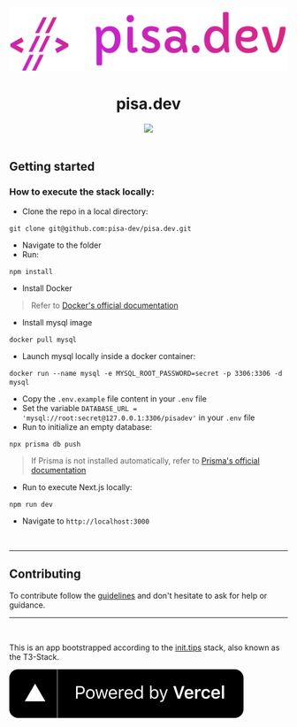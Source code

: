 [![pisa.dev](https://raw.githubusercontent.com/pisa-dev/pisa.dev/15fc6c81018738f48dd2fa4300e4c4f0c43d7dc8/public/logo.svg)](https://pisa.dev/)

<div align="center">
  <h1>pisa.dev</h1>
  <a href="https://github.com/pisa-dev/pisa.dev/blob/main/CONTRIBUTING.md"><img src="https://img.shields.io/badge/PRs-welcome-brightgreen.svg" /></a>
  <br />
  <br />
</div>

## Getting started

### How to execute the stack locally:

- Clone the repo in a local directory:
```
git clone git@github.com:pisa-dev/pisa.dev.git
```
- Navigate to the folder
- Run: 
```
npm install
```
- Install Docker
> Refer to [Docker's official documentation](https://docs.docker.com/engine/install/)
- Install mysql image
```
docker pull mysql
```
- Launch mysql locally inside a docker container:
```
docker run --name mysql -e MYSQL_ROOT_PASSWORD=secret -p 3306:3306 -d mysql
```
- Copy the `.env.example` file content in your `.env` file
- Set the variable `DATABASE_URL = 'mysql://root:secret@127.0.0.1:3306/pisadev'` in your `.env` file
- Run to initialize an empty database:
```
npx prisma db push
```
> If Prisma is not installed automatically, refer to [Prisma's official documentation](https://www.prisma.io/docs/concepts/components/prisma-cli/installation)
- Run to execute Next.js locally:
```
npm run dev
```
- Navigate to `http://localhost:3000` 

<br />

---

## Contributing

To contribute follow the [guidelines](https://github.com/pisa-dev/pisa.dev/blob/main/CONTRIBUTING.md) and don't hesitate to ask for help or guidance.

---

<br />

This is an app bootstrapped according to the [init.tips](https://init.tips) stack, also known as the T3-Stack.

[![powered by vercel](./public/powered-by-vercel.svg)](https://vercel.com/?utm_source=pisa-dev&utm_campaign=oss)
